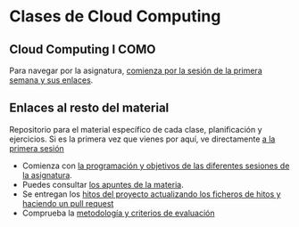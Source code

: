 Clases de Cloud Computing
======


## Cloud Computing I COMO

Para navegar por la asignatura,
[comienza por la sesión de la primera semana y sus enlaces](sesiones/01-semana.md). 

## Enlaces al resto del material

Repositorio para el material específico de cada clase, planificación y ejercicios. Si es la primera vez que vienes por aquí, ve directamente [a la primera sesión](sesiones/01-semana.md)

* Comienza con [la programación y objetivos de las diferentes sesiones de la asignatura](sesiones/README.md).
* Puedes consultar [los apuntes de la materia](http://jj.github.io/CC).
* Se entregan
  los
  [hitos del proyecto actualizando los ficheros de hitos y haciendo un pull request](proyectos/README.md)
* Comprueba la [metodología y criterios de evaluación](Metodología_y_criterios_de_evaluación.md)






